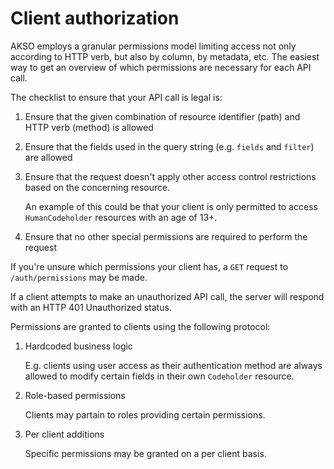 # Client authorization
AKSO employs a granular permissions model limiting access not only according to HTTP verb, but also by column, by metadata, etc. The easiest way to get an overview of which permissions are necessary for each API call.

The checklist to ensure that your API call is legal is:
1. Ensure that the given combination of resource identifier (path) and HTTP verb (method) is allowed
2. Ensure that the fields used in the query string (e.g. `fields` and `filter`) are allowed
3. Ensure that the request doesn't apply other access control restrictions based on the concerning resource.

	An example of this could be that your client is only permitted to access `HumanCodeholder` resources with an age of 13+.

4. Ensure that no other special permissions are required to perform the request

If you're unsure which permissions your client has, a `GET` request to `/auth/permissions` may be made.

If a client attempts to make an unauthorized API call, the server will respond with an HTTP 401 Unauthorized status.

Permissions are granted to clients using the following protocol:
1. Hardcoded business logic

	E.g. clients using user access as their authentication method are always allowed to modify certain fields in their own `Codeholder` resource.

2. Role-based permissions

	Clients may partain to roles providing certain permissions.

3. Per client additions

	Specific permissions may be granted on a per client basis.
